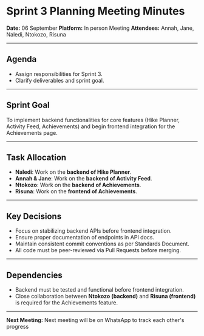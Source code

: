 # Sprint 3 Planning Meeting Minutes  

**Date:** 06 September
**Platform:** In person Meeting 
**Attendees:** Annah, Jane, Naledi, Ntokozo, Risuna  

---

## Agenda  
- Assign responsibilities for Sprint 3.    
- Clarify deliverables and sprint goal.  

---

## Sprint Goal
To implement backend functionalities for core features (Hike Planner, Activity Feed, Achievements) and begin frontend integration for the Achievements page.  

---

## Task Allocation
- **Naledi**: Work on the **backend of Hike Planner**.  
- **Annah & Jane**: Work on the **backend of Activity Feed**.  
- **Ntokozo**: Work on the **backend of Achievements**.  
- **Risuna**: Work on the **frontend of Achievements**.  

---

## Key Decisions
- Focus on stabilizing backend APIs before frontend integration.  
- Ensure proper documentation of endpoints in API docs.  
- Maintain consistent commit conventions as per Standards Document.  
- All code must be peer-reviewed via Pull Requests before merging.  

---

## Dependencies 
- Backend must be tested and functional before frontend integration.  
- Close collaboration between **Ntokozo (backend)** and **Risuna (frontend)** is required for the Achievements feature.   

---

**Next Meeting:** Next meeting will be on WhatsApp to track each other's progress

